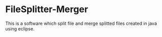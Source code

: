 # FileSplitter-Merger
This is a software which split file and merge splitted files created in java using eclipse.
